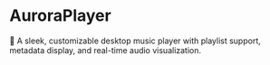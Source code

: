 # AuroraPlayer
🎵 A sleek, customizable desktop music player with playlist support, metadata display, and real-time audio visualization.
